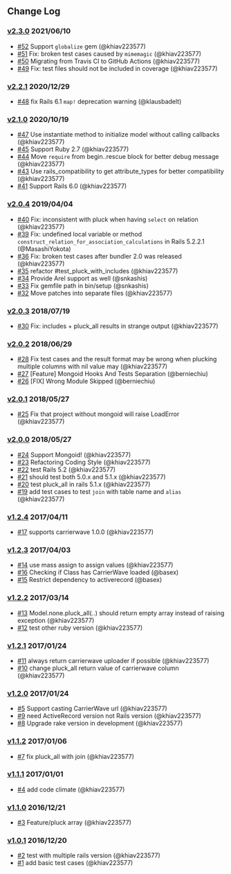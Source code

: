 ## Change Log

### [v2.3.0](https://github.com/khiav223577/pluck_all/compare/v2.2.1...v2.3.0) 2021/06/10
- [#52](https://github.com/khiav223577/pluck_all/pull/52) Support `globalize` gem (@khiav223577)
- [#51](https://github.com/khiav223577/pluck_all/pull/51) Fix: broken test cases caused by `mimemagic` (@khiav223577)
- [#50](https://github.com/khiav223577/pluck_all/pull/50) Migrating from Travis CI to GitHub Actions (@khiav223577)
- [#49](https://github.com/khiav223577/pluck_all/pull/49) Fix: test files should not be included in coverage (@khiav223577)

### [v2.2.1](https://github.com/khiav223577/pluck_all/compare/v2.1.0...v2.2.1) 2020/12/29
- [#48](https://github.com/khiav223577/pluck_all/pull/48) fix Rails 6.1 `map!` deprecation warning (@klausbadelt)

### [v2.1.0](https://github.com/khiav223577/pluck_all/compare/v2.0.4...v2.1.0) 2020/10/19
- [#47](https://github.com/khiav223577/pluck_all/pull/47) Use instantiate method to initialize model without calling callbacks (@khiav223577)
- [#45](https://github.com/khiav223577/pluck_all/pull/45) Support Ruby 2.7 (@khiav223577)
- [#44](https://github.com/khiav223577/pluck_all/pull/44) Move `require` from begin..rescue block for better debug message (@khiav223577)
- [#43](https://github.com/khiav223577/pluck_all/pull/43) Use rails_compatibility to get attribute_types for better compatibility (@khiav223577)
- [#41](https://github.com/khiav223577/pluck_all/pull/41) Support Rails 6.0 (@khiav223577)

### [v2.0.4](https://github.com/khiav223577/pluck_all/compare/v2.0.3...v2.0.4) 2019/04/04
- [#40](https://github.com/khiav223577/pluck_all/pull/40) Fix: inconsistent with pluck when having `select` on relation (@khiav223577)
- [#39](https://github.com/khiav223577/pluck_all/pull/39) Fix: undefined local variable or method `construct_relation_for_association_calculations` in Rails 5.2.2.1 (@MasashiYokota)
- [#36](https://github.com/khiav223577/pluck_all/pull/36) Fix: broken test cases after bundler 2.0 was released (@khiav223577)
- [#35](https://github.com/khiav223577/pluck_all/pull/35) refactor #test_pluck_with_includes (@khiav223577)
- [#34](https://github.com/khiav223577/pluck_all/pull/34) Provide Arel support as well (@snkashis)
- [#33](https://github.com/khiav223577/pluck_all/pull/33) Fix gemfile path in bin/setup (@snkashis)
- [#32](https://github.com/khiav223577/pluck_all/pull/32) Move patches into separate files (@khiav223577)

### [v2.0.3](https://github.com/khiav223577/pluck_all/compare/v2.0.2...v2.0.3) 2018/07/19
- [#30](https://github.com/khiav223577/pluck_all/pull/30) Fix: includes + pluck_all results in strange output (@khiav223577)

### [v2.0.2](https://github.com/khiav223577/pluck_all/compare/v2.0.1...v2.0.2) 2018/06/29
- [#28](https://github.com/khiav223577/pluck_all/pull/28) Fix test cases and the result format may be wrong when plucking multiple columns with nil value may (@khiav223577)
- [#27](https://github.com/khiav223577/pluck_all/pull/27) [Feature] Mongoid Hooks And Tests Separation (@berniechiu)
- [#26](https://github.com/khiav223577/pluck_all/pull/26) [FIX] Wrong Module Skipped (@berniechiu)

### [v2.0.1](https://github.com/khiav223577/pluck_all/compare/v2.0.0...v2.0.1) 2018/05/27
- [#25](https://github.com/khiav223577/pluck_all/pull/25) Fix that project without mongoid will raise LoadError (@khiav223577)

### [v2.0.0](https://github.com/khiav223577/pluck_all/compare/v1.2.4...v2.0.0) 2018/05/27
- [#24](https://github.com/khiav223577/pluck_all/pull/24) Support Mongoid! (@khiav223577)
- [#23](https://github.com/khiav223577/pluck_all/pull/23) Refactoring Coding Style (@khiav223577)
- [#22](https://github.com/khiav223577/pluck_all/pull/22) test Rails 5.2 (@khiav223577)
- [#21](https://github.com/khiav223577/pluck_all/pull/21) should test both 5.0.x and 5.1.x (@khiav223577)
- [#20](https://github.com/khiav223577/pluck_all/pull/20) test pluck_all in rails 5.1.x (@khiav223577)
- [#19](https://github.com/khiav223577/pluck_all/pull/19) add test cases to test `join` with table name and `alias` (@khiav223577)

### [v1.2.4](https://github.com/khiav223577/pluck_all/compare/v1.2.3...v1.2.4) 2017/04/11
- [#17](https://github.com/khiav223577/pluck_all/pull/17) supports carrierwave 1.0.0 (@khiav223577)

### [v1.2.3](https://github.com/khiav223577/pluck_all/compare/v1.2.2...v1.2.3) 2017/04/03
- [#14](https://github.com/khiav223577/pluck_all/pull/14) use mass assign to assign values (@khiav223577)
- [#16](https://github.com/khiav223577/pluck_all/pull/16) Checking if Class has CarrierWave loaded (@basex)
- [#15](https://github.com/khiav223577/pluck_all/pull/15) Restrict dependency to activerecord (@basex)

### [v1.2.2](https://github.com/khiav223577/pluck_all/compare/v1.2.1...v1.2.2) 2017/03/14
- [#13](https://github.com/khiav223577/pluck_all/pull/13) Model.none.pluck_all(..) should return empty array instead of raising exception (@khiav223577)
- [#12](https://github.com/khiav223577/pluck_all/pull/12) test other ruby version (@khiav223577)

### [v1.2.1](https://github.com/khiav223577/pluck_all/compare/v1.2.0...v1.2.1) 2017/01/24
- [#11](https://github.com/khiav223577/pluck_all/pull/11) always return carrierwave uploader if possible (@khiav223577)
- [#10](https://github.com/khiav223577/pluck_all/pull/10) change pluck_all return value of carrierwave column (@khiav223577)

### [v1.2.0](https://github.com/khiav223577/pluck_all/compare/v1.1.2...v1.2.0) 2017/01/24
- [#5](https://github.com/khiav223577/pluck_all/pull/5) Support casting CarrierWave url (@khiav223577)
- [#9](https://github.com/khiav223577/pluck_all/pull/9) need ActiveRecord version not Rails version (@khiav223577)
- [#8](https://github.com/khiav223577/pluck_all/pull/8) Upgrade rake version in development (@khiav223577)

### [v1.1.2](https://github.com/khiav223577/pluck_all/compare/v1.1.1...v1.1.2) 2017/01/06
- [#7](https://github.com/khiav223577/pluck_all/pull/7) fix pluck_all with join (@khiav223577)

### [v1.1.1](https://github.com/khiav223577/pluck_all/compare/v1.1.0...v1.1.1) 2017/01/01
- [#4](https://github.com/khiav223577/pluck_all/pull/4) add code climate (@khiav223577)

### [v1.1.0](https://github.com/khiav223577/pluck_all/compare/v1.0.1...v1.1.0) 2016/12/21
- [#3](https://github.com/khiav223577/pluck_all/pull/3) Feature/pluck array (@khiav223577)

### [v1.0.1](https://github.com/khiav223577/pluck_all/compare/v1.0.0...v1.0.1) 2016/12/20
- [#2](https://github.com/khiav223577/pluck_all/pull/2) test with multiple rails version (@khiav223577)
- [#1](https://github.com/khiav223577/pluck_all/pull/1) add basic test cases (@khiav223577)
